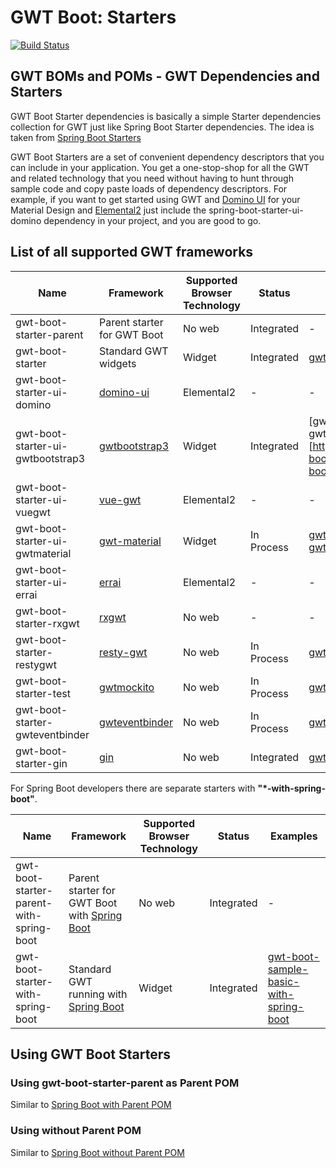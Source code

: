 # GWT Boot: Starters

[![Build Status](https://travis-ci.org/gwtboot/gwt-boot-modules.svg?branch=master)](https://travis-ci.org/gwtboot/gwt-boot-modules)

## GWT BOMs and POMs - GWT Dependencies and Starters

GWT Boot Starter dependencies is basically a simple Starter dependencies 
collection for GWT just like Spring Boot Starter dependencies.
The idea is taken from 
[Spring Boot Starters](https://github.com/spring-projects/spring-boot/tree/master/spring-boot-project/spring-boot-starters)

GWT Boot Starters are a set of convenient dependency descriptors 
that you can include in your application. 
You get a one-stop-shop for all the GWT and related technology 
that you need without having to hunt through sample code and 
copy paste loads of dependency descriptors. For example, 
if you want to get started using GWT and [Domino UI](https://github.com/vegegoku/domino-ui) 
for your Material Design and [Elemental2](https://github.com/google/elemental2) just include the 
spring-boot-starter-ui-domino dependency in your project, 
and you are good to go.

## List of all supported GWT frameworks

| Name | Framework | Supported Browser Technology | Status | Examples |
| ------------- | ------------- | ------------- | ------------- | ------------- |
| gwt-boot-starter-parent | Parent starter for GWT Boot | No web | Integrated | - |
| gwt-boot-starter | Standard GWT widgets | Widget | Integrated | [gwt-boot-sample-basic](https://github.com/gwtboot/gwt-boot-samples/tree/master/gwt-boot-sample-basic) |
| gwt-boot-starter-ui-domino | [domino-ui](https://github.com/vegegoku/domino-ui) | Elemental2 | - | - |
| gwt-boot-starter-ui-gwtbootstrap3 | [gwtbootstrap3](https://github.com/gwtbootstrap3/gwtbootstrap3) | Widget | Integrated | [gwt-boot-sample-ui-gwtbootstrap3][https://github.com/gwtboot/gwt-boot-samples/tree/master/gwt-boot-sample-ui-gwtbootstrap3] |
| gwt-boot-starter-ui-vuegwt | [vue-gwt](https://github.com/Axellience/vue-gwt) | Elemental2 | - | - |
| gwt-boot-starter-ui-gwtmaterial | [gwt-material](https://github.com/GwtMaterialDesign/gwt-material) | Widget | In Process | [gwt-boot-sample-ui-gwtmaterial](https://github.com/gwtboot/gwt-boot-samples/tree/master/gwt-boot-sample-ui-gwtmaterial) |
| gwt-boot-starter-ui-errai | [errai](https://github.com/errai/errai) | Elemental2 | - | - |
| gwt-boot-starter-rxgwt | [rxgwt](https://github.com/intendia-oss/rxgwt) | No web | - | - |
| gwt-boot-starter-restygwt | [resty-gwt](https://github.com/resty-gwt/resty-gwt) | No web | In Process | [gwt-boot-sample-collection](https://github.com/gwtboot/gwt-boot-samples/tree/master/gwt-boot-sample-collection) |
| gwt-boot-starter-test | [gwtmockito](https://github.com/google/gwtmockito) | No web | In Process | [gwt-boot-sample-collection](https://github.com/gwtboot/gwt-boot-samples/tree/master/gwt-boot-sample-collection) |
| gwt-boot-starter-gwteventbinder | [gwteventbinder](https://github.com/google/gwteventbinder) | No web | In Process | [gwt-boot-sample-collection](https://github.com/gwtboot/gwt-boot-samples/tree/master/gwt-boot-sample-collection) |
| gwt-boot-starter-gin | [gin](https://github.com/nishtahir/google-gin) | No web | Integrated | [gwt-boot-sample-collection](https://github.com/gwtboot/gwt-boot-samples/tree/master/gwt-boot-sample-collection) |

For Spring Boot developers there are separate starters with **"*-with-spring-boot"**.

| Name | Framework | Supported Browser Technology | Status | Examples |
| ------------- | ------------- | ------------- | ------------- | ------------- |
| gwt-boot-starter-parent-with-spring-boot | Parent starter for GWT Boot with [Spring Boot](https://github.com/spring-projects/spring-boot) | No web | Integrated | - |
| gwt-boot-starter-with-spring-boot | Standard GWT running with [Spring Boot](https://github.com/spring-projects/spring-boot) | Widget | Integrated | [gwt-boot-sample-basic-with-spring-boot](https://github.com/gwtboot/gwt-boot-samples/tree/master/gwt-boot-sample-basic-with-spring-boot) |

## Using GWT Boot Starters

### Using gwt-boot-starter-parent as Parent POM

Similar to [Spring Boot with Parent POM](http://www.baeldung.com/spring-boot-start)

### Using without Parent POM

Similar to [Spring Boot without Parent POM](http://www.baeldung.com/spring-boot-dependency-management-custom-parent)